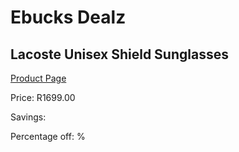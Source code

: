 
# Ebucks Dealz
## Lacoste Unisex Shield Sunglasses
[Product Page](https://www.ebucks.com/web/shop/productSelected.do?prodId=1136186510&catId=1158501552)

Price: R1699.00

Savings: 

Percentage off: %
	